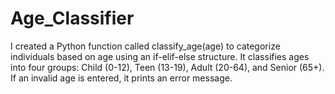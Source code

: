 # Age_Classifier
I created a Python function called classify_age(age) to categorize individuals based on age using an if-elif-else structure. It classifies ages into four groups: Child (0-12), Teen (13-19), Adult (20-64), and Senior (65+). If an invalid age is entered, it prints an error message.
